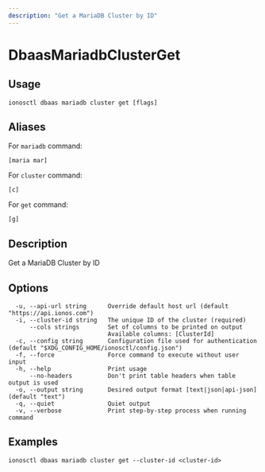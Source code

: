 ```yaml
---
description: "Get a MariaDB Cluster by ID"
---
```


# DbaasMariadbClusterGet

## Usage

```text
ionosctl dbaas mariadb cluster get [flags]
```

## Aliases

For `mariadb` command:

```text
[maria mar]
```

For `cluster` command:

```text
[c]
```

For `get` command:

```text
[g]
```

## Description

Get a MariaDB Cluster by ID

## Options

```text
  -u, --api-url string      Override default host url (default "https://api.ionos.com")
  -i, --cluster-id string   The unique ID of the cluster (required)
      --cols strings        Set of columns to be printed on output 
                            Available columns: [ClusterId]
  -c, --config string       Configuration file used for authentication (default "$XDG_CONFIG_HOME/ionosctl/config.json")
  -f, --force               Force command to execute without user input
  -h, --help                Print usage
      --no-headers          Don't print table headers when table output is used
  -o, --output string       Desired output format [text|json|api-json] (default "text")
  -q, --quiet               Quiet output
  -v, --verbose             Print step-by-step process when running command
```

## Examples

```text
ionosctl dbaas mariadb cluster get --cluster-id <cluster-id>
```

